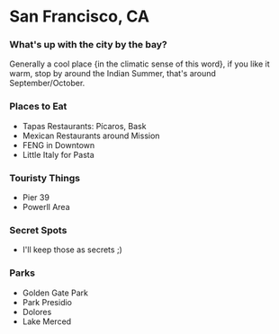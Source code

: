 # San Francisco, CA
### What's up with the city by the bay?
Generally a cool place {in the climatic sense of this word}, if you like it warm, stop by around the Indian Summer, that's around September/October.
### Places to Eat
 - Tapas Restaurants: Pícaros, Bask
 - Mexican Restaurants around Mission
 - FENG in Downtown
 - Little Italy for Pasta
### Touristy Things
 - Pier 39
 - Powerll Area
### Secret Spots
 - I'll keep those as secrets ;)
### Parks
 - Golden Gate Park
 - Park Presidio
 - Dolores
 - Lake Merced
